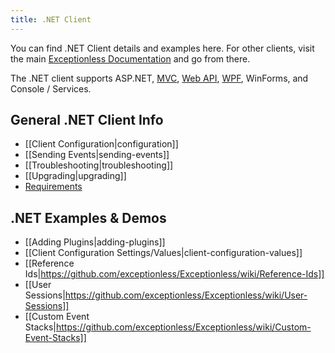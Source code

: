 ```yaml
---
title: .NET Client
---
```

You can find .NET Client details and examples here. For other clients, visit the main [Exceptionless Documentation](https://github.com/exceptionless/Exceptionless/wiki) and go from there.

The .NET client supports ASP.NET, [MVC](https://www.nuget.org/packages/Exceptionless.Mvc/), [Web API](https://www.nuget.org/packages/Exceptionless.WebApi/), [WPF](https://www.nuget.org/packages/Exceptionless.Wpf/), WinForms, and Console / Services.

## General .NET Client Info
* [[Client Configuration|configuration]]
* [[Sending Events|sending-events]]
* [[Troubleshooting|troubleshooting]]
* [[Upgrading|upgrading]]
* [Requirements](Requirements)

## .NET Examples & Demos
* [[Adding Plugins|adding-plugins]]
* [[Client Configuration Settings/Values|client-configuration-values]]
* [[Reference Ids|https://github.com/exceptionless/Exceptionless/wiki/Reference-Ids]]
* [[User Sessions|https://github.com/exceptionless/Exceptionless/wiki/User-Sessions]]
* [[Custom Event Stacks|https://github.com/exceptionless/Exceptionless/wiki/Custom-Event-Stacks]]